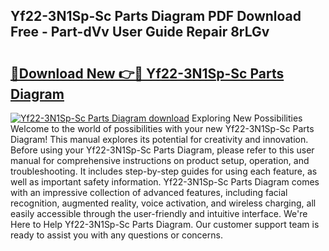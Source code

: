 ## Yf22-3N1Sp-Sc Parts Diagram PDF Download Free - Part-dVv User Guide Repair 8rLGv

# <h2><a href="http://dfhl529.blite.top/?on=Yf22-3N1Sp-Sc+Parts+Diagram">🔗Download New 👉🔴 Yf22-3N1Sp-Sc Parts Diagram</a></h2>

[![Yf22-3N1Sp-Sc Parts Diagram download](https://i.imgur.com/lujVjoI.png)](http://dfhl529.blite.top/?on=Yf22-3N1Sp-Sc+Parts+Diagram)
Exploring New Possibilities Welcome to the world of possibilities with your new Yf22-3N1Sp-Sc Parts Diagram! This manual explores its potential for creativity and innovation. Before using your Yf22-3N1Sp-Sc Parts Diagram, please refer to this user manual for comprehensive instructions on product setup, operation, and troubleshooting. It includes step-by-step guides for using each feature, as well as important safety information. Yf22-3N1Sp-Sc Parts Diagram comes with an impressive collection of advanced features, including facial recognition, augmented reality, voice activation, and wireless charging, all easily accessible through the user-friendly and intuitive interface. We're Here to Help Yf22-3N1Sp-Sc Parts Diagram. Our customer support team is ready to assist you with any questions or concerns.

